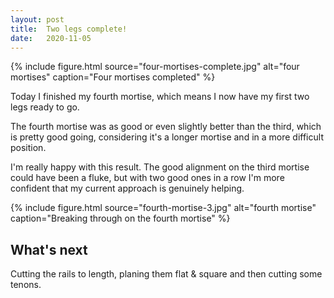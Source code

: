 ```yaml
---
layout: post
title:  Two legs complete!
date:   2020-11-05
---
```


{% include figure.html source="four-mortises-complete.jpg" alt="four mortises" caption="Four mortises completed" %}

Today I finished my fourth mortise, which means I now have my first two legs
ready to go.

The fourth mortise was as good or even slightly better than the third, which is
pretty good going, considering it's a longer mortise and in a more difficult
position.

I'm really happy with this result.  The good alignment on the third mortise
could have been a fluke, but with two good ones in a row I'm more confident
that my current approach is genuinely helping.

{% include figure.html source="fourth-mortise-3.jpg" alt="fourth mortise" caption="Breaking through on the fourth mortise" %}

## What's next

Cutting the rails to length, planing them flat & square and then cutting some
tenons.
